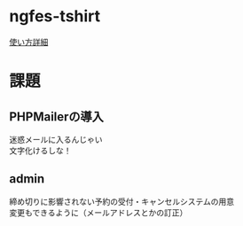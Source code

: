 # ngfes-tshirt
[使い方詳細](https://yatapyon.xsrv.jp/wiki/?plugin=related&page=NG%E7%A5%AD%2F%E9%81%8B%E5%96%B6%2FT%E3%82%B7%E3%83%A3%E3%83%84%E7%8F%AD%2F%E6%96%87%E5%8C%96%E7%A5%ADT%E3%82%B7%E3%83%A3%E3%83%84%E3%81%AEWeb%E5%8F%97%E4%BB%98%E3%81%AB%E3%81%A4%E3%81%84%E3%81%A6)
# 課題
## PHPMailerの導入  
迷惑メールに入るんじゃい  
文字化けるしな！  
## admin
締め切りに影響されない予約の受付・キャンセルシステムの用意  
変更もできるように（メールアドレスとかの訂正）

